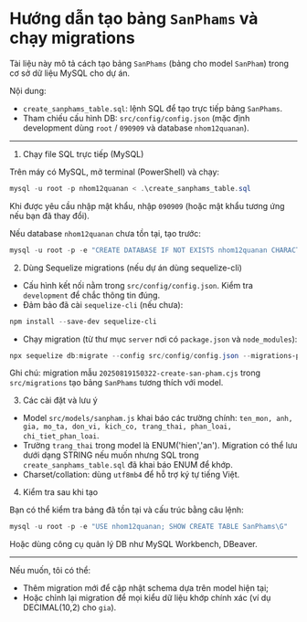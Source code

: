 # Hướng dẫn tạo bảng `SanPhams` và chạy migrations

Tài liệu này mô tả cách tạo bảng `SanPhams` (bảng cho model `SanPham`) trong cơ sở dữ liệu MySQL cho dự án.

Nội dung:

- `create_sanphams_table.sql`: lệnh SQL để tạo trực tiếp bảng `SanPhams`.
- Tham chiếu cấu hình DB: `src/config/config.json` (mặc định development dùng `root` / `090909` và database `nhom12quanan`).

---

1. Chạy file SQL trực tiếp (MySQL)

Trên máy có MySQL, mở terminal (PowerShell) và chạy:

```powershell
mysql -u root -p nhom12quanan < .\create_sanphams_table.sql
```

Khi được yêu cầu nhập mật khẩu, nhập `090909` (hoặc mật khẩu tương ứng nếu bạn đã thay đổi).

Nếu database `nhom12quanan` chưa tồn tại, tạo trước:

```powershell
mysql -u root -p -e "CREATE DATABASE IF NOT EXISTS nhom12quanan CHARACTER SET utf8mb4 COLLATE utf8mb4_unicode_ci;"
```

2. Dùng Sequelize migrations (nếu dự án dùng sequelize-cli)

- Cấu hình kết nối nằm trong `src/config/config.json`. Kiểm tra `development` để chắc thông tin đúng.
- Đảm bảo đã cài `sequelize-cli` (nếu chưa):

```powershell
npm install --save-dev sequelize-cli
```

- Chạy migration (từ thư mục `server` nơi có `package.json` và `node_modules`):

```powershell
npx sequelize db:migrate --config src/config/config.json --migrations-path src/migrations
```

Ghi chú: migration mẫu `20250819150322-create-san-pham.cjs` trong `src/migrations` tạo bảng `SanPhams` tương thích với model.

3. Các cài đặt và lưu ý

- Model `src/models/sanpham.js` khai báo các trường chính: `ten_mon, anh, gia, mo_ta, don_vi, kich_co, trang_thai, phan_loai, chi_tiet_phan_loai`.
- Trường `trang_thai` trong model là ENUM('hien','an'). Migration có thể lưu dưới dạng STRING nếu muốn nhưng SQL trong `create_sanphams_table.sql` đã khai báo ENUM để khớp.
- Charset/collation: dùng `utf8mb4` để hỗ trợ ký tự tiếng Việt.

4. Kiểm tra sau khi tạo

Bạn có thể kiểm tra bảng đã tồn tại và cấu trúc bằng câu lệnh:

```powershell
mysql -u root -p -e "USE nhom12quanan; SHOW CREATE TABLE SanPhams\G"
```

Hoặc dùng công cụ quản lý DB như MySQL Workbench, DBeaver.

---

Nếu muốn, tôi có thể:

- Thêm migration mới để cập nhật schema dựa trên model hiện tại;
- Hoặc chỉnh lại migration để mọi kiểu dữ liệu khớp chính xác (ví dụ DECIMAL(10,2) cho `gia`).
